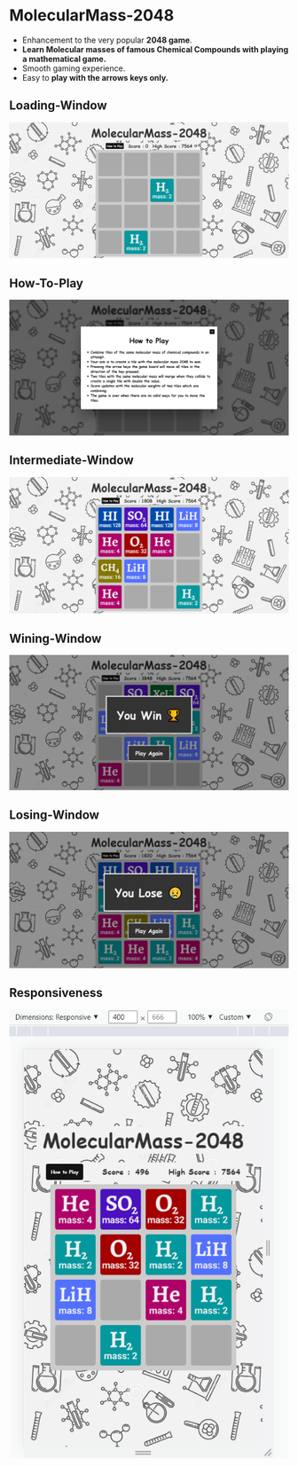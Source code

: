 # MolecularMass-2048
<!-- **MolecularMass-2048** -->

- Enhancement to the very popular **2048 game**.
- **Learn Molecular masses of famous Chemical Compounds with playing a mathematical game.**
- Smooth gaming experience.
- Easy to **play with the arrows keys only.**
    
## Loading-Window
![Loading-Window](/screenshots/loadingWindow.png)

## How-To-Play
![How-To-Play](/screenshots/howToPlay.png)
    
## Intermediate-Window
![Intermediate-Window](/screenshots/intermediateWindow.png)

## Wining-Window
![Wining-Window](/screenshots/winingWindow.png)
    
## Losing-Window
![Losing-Window](/screenshots/losingWindow.png)

## Responsiveness
![Responsiveness](/screenshots/responsiveness.png)
